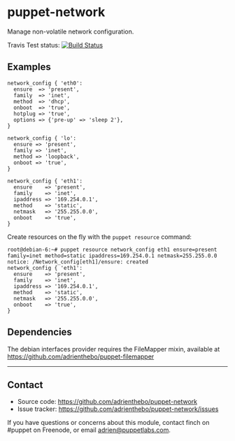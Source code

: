 puppet-network
==============

Manage non-volatile network configuration.

Travis Test status: [![Build Status](https://travis-ci.org/adrienthebo/puppet-network.png?branch=master)](https://travis-ci.org/adrienthebo/puppet-network)

Examples
--------

    network_config { 'eth0':
      ensure  => 'present',
      family  => 'inet',
      method  => 'dhcp',
      onboot  => 'true',
      hotplug => 'true',
      options => {'pre-up' => 'sleep 2'},
    }

    network_config { 'lo':
      ensure => 'present',
      family => 'inet',
      method => 'loopback',
      onboot => 'true',
    }

    network_config { 'eth1':
      ensure    => 'present',
      family    => 'inet',
      ipaddress => '169.254.0.1',
      method    => 'static',
      netmask   => '255.255.0.0',
      onboot    => 'true',
    }

Create resources on the fly with the `puppet resource` command:

    root@debian-6:~# puppet resource network_config eth1 ensure=present family=inet method=static ipaddress=169.254.0.1 netmask=255.255.0.0
    notice: /Network_config[eth1]/ensure: created
    network_config { 'eth1':
      ensure    => 'present',
      family    => 'inet',
      ipaddress => '169.254.0.1',
      method    => 'static',
      netmask   => '255.255.0.0',
      onboot    => 'true',
    }

Dependencies
------------

The debian interfaces provider requires the FileMapper mixin, available at https://github.com/adrienthebo/puppet-filemapper

- - -

Contact
-------

  * Source code: https://github.com/adrienthebo/puppet-network
  * Issue tracker: https://github.com/adrienthebo/puppet-network/issues

If you have questions or concerns about this module, contact finch on #puppet
on Freenode, or email adrien@puppetlabs.com.
